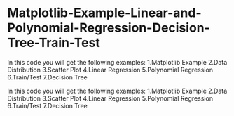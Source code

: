 # Matplotlib-Example-Linear-and-Polynomial-Regression-Decision-Tree-Train-Test
In this code you will get the following examples:  1.Matplotlib Example 2.Data Distribution 3.Scatter Plot 4.Linear Regression 5.Polynomial Regression 6.Train/Test 7.Decision Tree

In this code you will get the following examples: 
1.Matplotlib Example
2.Data Distribution
3.Scatter Plot
4.Linear Regression
5.Polynomial Regression
6.Train/Test
7.Decision Tree

